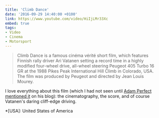 ```yaml
---
title: 'Climb Dance'
date: '2016-09-29 14:40:00 +0100'
link: https://www.youtube.com/video/HiIjLMr33Xc
embed: true
tags:
- Video
- Cinema
- Motorsport
---
```

> Climb Dance is a famous cinéma vérité short film, which features Finnish rally driver Ari Vatanen setting a record time in a highly modified four-wheel drive, all-wheel steering Peugeot 405 Turbo 16 GR at the 1988 Pikes Peak International Hill Climb in Colorado, USA. The film was produced by Peugeot and directed by Jean Louis Mourey.

I love everything about this film (which I had not seen until [Adam Perfect mentioned it][1] on his blog): the cinematography, the score, and of course Vatanen's daring cliff-edge driving.

[1]: https://www.supersonicfeet.com/photograph/manitou-and-pikes-peak-railway

*[USA]: United States of America
